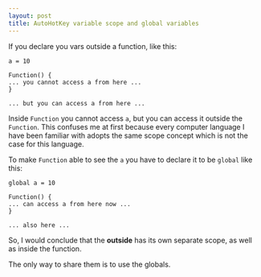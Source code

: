 ```yaml
---
layout: post
title: AutoHotKey variable scope and global variables
---
```

If you declare you vars outside a function, like this:

```
a = 10

Function() {
... you cannot access a from here ...
}

... but you can access a from here ...
```

Inside `Function` you cannot access `a`, but you can access it outside the `Function`. This confuses me at first because every computer language I have been familiar with adopts the same scope concept which is not the case for this language.

To make `Function` able to see the `a` you have to declare it to be `global` like this:

```
global a = 10

Function() {
... can access a from here now ...
}

... also here ...
```

So, I would conclude that the **outside** has its own separate scope, as well as inside the function.

The only way to share them is to use the globals.
